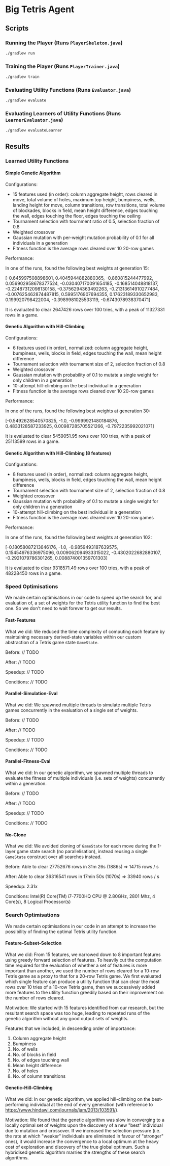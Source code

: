 # Big Tetris Agent

## Scripts

### Running the Player (Runs `PlayerSkeleton.java`)

```sh
./gradlew run
```

### Training the Player (Runs `PlayerTrainer.java`)

```sh
./gradlew train
```

### Evaluating Utility Functions (Runs `Evaluator.java`)

```sh
./gradlew evaluate
```

### Evaluating Learners of Utility Functions (Runs `LearnerEvaluator.java`)

```sh
./gradlew evaluateLearner
```

## Results

### Learned Utility Functions

#### Simple Genetic Algorithm

Configurations:

- 15 features used (in order): column aggregate height, rows cleared in move, total volume of holes, maximum top height, bumpiness, wells, landing height for move, column transitions, row transitions, total volume of blockades, blocks in field, mean height difference, edges touching the wall, edges touching the floor, edges touching the ceiling
- Tournament selection with tournment ratio of 0.5, selection fraction of 0.8
- Weighted crossover
- Gaussian mutation with per-weight mutation probability of 0.1 for all individuals in a generation
- Fitness function is the average rows cleared over 10 20-row games

Performance:

In one of the runs, found the following best weights at generation 15:

[-0.645997508898601, 0.4045944882880365, -0.860815244477992, 0.056902958678377524, -0.030407170091654185, -0.168514048818137, -0.22487312098130158, -0.3756294363492263, -0.21313614910277484, -0.007625462874487815, 0.5995176907694355, 0.17623189330652983, 0.199920798422004, -0.3989981025533119, -0.6743078938370471]

It is evaluated to clear 2647426 rows over 100 tries, with a peak of 11327331 rows in a game.

#### Genetic Algorithm with Hill-Climbing

Configurations:

- 6 features used (in order), normalized: column aggregate height, bumpiness, wells, blocks in field, edges touching the wall, mean height difference
- Tournament selection with tournament size of 2, selection fraction of 0.8
- Weighted crossover
- Gaussian mutation with probability of 0.1 to mutate a single weight for only children in a generation
- 10-attempt hill-climbing on the best individual in a generation
- Fitness function is the average rows cleared over 10 20-row games

Performance:

In one of the runs, found the following best weights at generation 30:

[-0.5492628540570825, -1.0, -0.9999921480184876, 0.4833128587233925, 0.00987285705521266, -0.7972235992021071]

It is evaluated to clear 5459051.95 rows over 100 tries, with a peak of 25113599 rows in a game.

#### Genetic Algorithm with Hill-Climbing (8 features)

Configurations:

- 8 features used (in order), normalized: column aggregate height, bumpiness, wells, blocks in field, edges touching the wall, mean height difference
- Tournament selection with tournament size of 2, selection fraction of 0.8
- Weighted crossover
- Gaussian mutation with probability of 0.1 to mutate a single weight for only children in a generation
- 10-attempt hill-climbing on the best individual in a generation
- Fitness function is the average rows cleared over 10 20-row games

Performance:

In one of the runs, found the following best weights at generation 102:

[-0.18058087213646176, -1.0, -0.9859493187639575, 0.15454976336975096, 0.009062094933315022, -0.4302022682880107, -0.2921079786301265, 0.008874001359701303]

It is evaluated to clear 9318571.49 rows over 100 tries, with a peak of 48228450 rows in a game.

### Speed Optimisations

We made certain optimisations in our code to speed up the search for, and evaluation of, a set of weights for the Tetris utility function to find the best one. So we don't need to wait forever to get our results.

#### Fast-Features

What we did: We reduced the time complexity of computing each feature by maintaining necessary derived-state variables within our custom abstraction of a Tetris game state `GameState`.

Before: // TODO

After: // TODO

Speedup: // TODO

Conditions: // TODO

#### Parallel-Simulation-Eval

What we did: We spawned multiple threads to simulate multiple Tetris games concurrently in the evaluation of a single set of weights.

Before: // TODO

After: // TODO

Speedup: // TODO

Conditions: // TODO

#### Parallel-Fitness-Eval

What we did: In our genetic algorithm, we spawned multiple threads to evaluate the fitness of multiple individuals (i.e. sets of weights) concurrently within a generation.

Before: // TODO

After: // TODO

Speedup: // TODO

Conditions: // TODO

#### No-Clone

What we did: We avoided cloning of `GameState` for each move during the 1-layer game state search (no parallelisation), instead reusing a single `GameState` construct over all searches instead.

Before: Able to clear 27752676 rows in 31m 26s (1886s) => 14715 rows / s

After: Able to clear 36316541 rows in 17min 50s (1070s) => 33940 rows / s

Speedup: 2.31x

Conditions: Intel(R) Core(TM) i7-7700HQ CPU @ 2.80GHz, 2801 Mhz, 4 Core(s), 8 Logical Processor(s)

### Search Optimisations

We made certain optimisations in our code in an attempt to increase the possibility of finding the optimal Tetris utility function.

#### Feature-Subset-Selection

What we did: From 15 features, we narrowed down to 8 important features using greedy forward selection of features. To heavily cut the computation time required for the evaluation of whether a set of features is more important than another, we used the number of rows cleared for a 10-row Tetris game as a proxy to that for a 20-row Tetris game. We first evaluated which single feature can produce a utility function that can clear the most rows over 10 tries of a 10-row Tetris game, then we successively added more features to the utility function greedily based on their improvement on the number of rows cleared.

Motivation: We started with 15 features identified from our research, but the resultant search space was too huge, leading to repeated runs of the genetic algorithm without any good output sets of weights.

Features that we included, in descending order of importance:

1) Column aggregate height
2) Bumpiness
3) No. of wells
4) No. of blocks in field
5) No. of edges touching wall
6) Mean height difference
7) No. of holes
8) No. of column transitions

#### Genetic-Hill-Climbing

What we did: In our genetic algorithm, we applied hill-climbing on the best-performing individual at the end of every generation (with reference to https://www.hindawi.com/journals/jam/2013/103591/).

Motivation: We found that the genetic algorithm was slow in converging to a locally optimal set of weights upon the discovery of a new "best" individual due to mutation and crossover. If we increased the selection pressure (i.e. the rate at which "weaker" individuals are eliminated in favour of "stronger" ones), it would increase the convergence to a local optimum at the heavy cost of exploration and discovery of the true global optimum. Such a hybridised genetic algorithm marries the strengths of these search algorithms.
